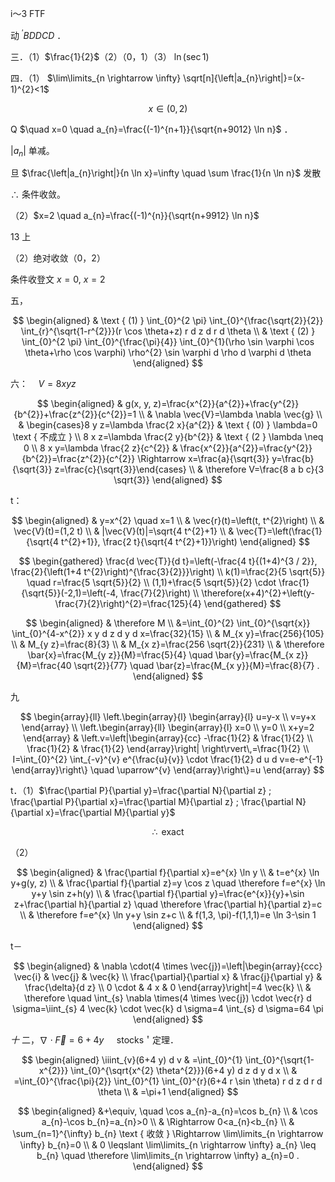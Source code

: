 i～3 FTF

动 ${ }^{\prime} B D D C D$ ．

三．（1）$\frac{1}{2}$（2）（0，1）（3） $\ln (\sec 1)$

四．（1） $\lim\limits_{n \rightarrow \infty} \sqrt[n]{\left|a_{n}\right|}=(x-1)^{2}<1$

$$
x \in(0,2)
$$

Q $\quad x=0 \quad a_{n}=\frac{(-1)^{n+1}}{\sqrt{n+9012} \ln n}$ ．

$\left|a_{n}\right|$ 单减。

旦 $\frac{\left|a_{n}\right|}{n \ln x}=\infty \quad \sum \frac{1}{n \ln n}$ 发散

$\therefore$ 条件收敛。

（2）$x=2 \quad a_{n}=\frac{(-1)^{n}}{\sqrt{n+9912} \ln n}$

13 上

（2）绝对收敛（0，2）

条件收登文 $x=0, ~ x=2$

五，

$$
\begin{aligned}
& \text { (1) } \int_{0}^{2 \pi} \int_{0}^{\frac{\sqrt{2}}{2}} \int_{r}^{\sqrt{1-r^{2}}}(r \cos \theta+z) r d z d r d \theta \\
& \text { (2) } \int_{0}^{2 \pi} \int_{0}^{\frac{\pi}{4}} \int_{0}^{1}(\rho \sin \varphi \cos \theta+\rho \cos \varphi) \rho^{2} \sin \varphi d \rho d \varphi d \theta
\end{aligned}
$$

六：$\quad V=8 x y z$

$$
\begin{aligned}
& g(x, y, z)=\frac{x^{2}}{a^{2}}+\frac{y^{2}}{b^{2}}+\frac{z^{2}}{c^{2}}=1 \\
& \nabla \vec{V}=\lambda \nabla \vec{g} \\
& \begin{cases}8 y z=\lambda \frac{2 x}{a^{2}} & \text { (0) } \lambda=0 \text { 不成立 } \\
8 x z=\lambda \frac{2 y}{b^{2}} & \text { (2 } \lambda \neq 0 \\
8 x y=\lambda \frac{2 z}{c^{2}} & \frac{x^{2}}{a^{2}}=\frac{y^{2}}{b^{2}}=\frac{z^{2}}{c^{2}} \Rightarrow x=\frac{a}{\sqrt{3}} y=\frac{b}{\sqrt{3}} z=\frac{c}{\sqrt{3}}\end{cases} \\
& \therefore V=\frac{8 a b c}{3 \sqrt{3}}
\end{aligned}
$$

t：

$$
\begin{aligned}
& y=x^{2} \quad x=1 \\
& \vec{r}(t)=\left(t, t^{2}\right) \\
& \vec{V}(t)=(1,2 t) \\
& |\vec{V}(t)|=\sqrt{4 t^{2}+1} \\
& \vec{T}=\left(\frac{1}{\sqrt{4 t^{2}+1}}, \frac{2 t}{\sqrt{4 t^{2}+1}}\right)
\end{aligned}
$$

$$
\begin{gathered}
\frac{d \vec{T}}{d t}=\left(-\frac{4 t}{(1+4)^{3 / 2}}, \frac{2}{\left(1+4 t^{2}\right)^{\frac{3}{2}}}\right) \\
k(1)=\frac{2}{5 \sqrt{5}} \quad r=\frac{5 \sqrt{5}}{2} \\
(1,1)+\frac{5 \sqrt{5}}{2} \cdot \frac{1}{\sqrt{5}}(-2,1)=\left(-4, \frac{7}{2}\right) \\
\therefore(x+4)^{2}+\left(y-\frac{7}{2}\right)^{2}=\frac{125}{4}
\end{gathered}
$$

$$
\begin{aligned}
& \therefore M \\
&=\int_{0}^{2} \int_{0}^{\sqrt{x}} \int_{0}^{4-x^{2}} x y d z d y d x=\frac{32}{15} \\
& M_{x y}=\frac{256}{105} \\
& M_{y z}=\frac{8}{3} \\
& M_{x z}=\frac{256 \sqrt{2}}{231} \\
& \therefore \bar{x}=\frac{M_{y z}}{M}=\frac{5}{4} \quad \bar{y}=\frac{M_{x z}}{M}=\frac{40 \sqrt{2}}{77} \quad \bar{z}=\frac{M_{x y}}{M}=\frac{8}{7} .
\end{aligned}
$$

九

$$
\begin{array}{ll}
\left.\begin{array}{l}
\begin{array}{l}
u=y-x \\
v=y+x
\end{array} \\
\left.\begin{array}{ll}
\begin{array}{l}
x=0 \\
y=0 \\
x+y=2
\end{array} & \left.v=\left|\begin{array}{cc}
-\frac{1}{2} & \frac{1}{2} \\
\frac{1}{2} & \frac{1}{2}
\end{array}\right| \right\rvert\,=\frac{1}{2} \\
I=\int_{0}^{2} \int_{-v}^{v} e^{\frac{u}{v}} \cdot \frac{1}{2} d u d v=e-e^{-1}
\end{array}\right\} \quad \uparrow^{v}
\end{array}\right\}=u
\end{array}
$$

t．（1）$\frac{\partial P}{\partial y}=\frac{\partial N}{\partial z} ; \frac{\partial P}{\partial x}=\frac{\partial M}{\partial z} ; \frac{\partial N}{\partial x}=\frac{\partial M}{\partial y}$

$$
\therefore \text { exact }
$$

（2）

$$
\begin{aligned}
& \frac{\partial f}{\partial x}=e^{x} \ln y \\
& t=e^{x} \ln y+g(y, z) \\
& \frac{\partial f}{\partial z}=y \cos z \quad \therefore f=e^{x} \ln y+y \sin z+h(y) \\
& \frac{\partial f}{\partial y}=\frac{e^{x}}{y}+\sin z+\frac{\partial h}{\partial z} \quad \therefore \frac{\partial h}{\partial z}=c \\
& \therefore f=e^{x} \ln y+y \sin z+c \\
& f(1,3, \pi)-f(1,1,1)=e \ln 3-\sin 1
\end{aligned}
$$

t－

$$
\begin{aligned}
& \nabla \cdot(4 \times \vec{j})=\left|\begin{array}{ccc}
\vec{i} & \vec{j} & \vec{k} \\
\frac{\partial}{\partial x} & \frac{j}{\partial y} & \frac{\delta}{d z} \\
0 \cdot & 4 x & 0
\end{array}\right|=4 \vec{k} \\
& \therefore \quad \int_{s} \nabla \times(4 \times \vec{j}) \cdot \vec{r} d \sigma=\iint_{s} 4 \vec{k} \cdot \vec{k} d \sigma=4 \int_{s} d \sigma=64 \pi
\end{aligned}
$$

$十$ 二，$\nabla \cdot \vec{F}=6+4 y \quad$ stocks＇定理．

$$
\begin{aligned}
\iiint_{v}(6+4 y) d v & =\int_{0}^{1} \int_{0}^{\sqrt{1-x^{2}}} \int_{0}^{\sqrt{x^{2} \theta^{2}}}(6+4 y) d z d y d x \\
& =\int_{0}^{\frac{\pi}{2}} \int_{0}^{1} \int_{0}^{r}(6+4 r \sin \theta) r d z d r d \theta \\
& =\pi+1
\end{aligned}
$$

$$
\begin{aligned}
&+\equiv, \quad \cos a_{n}-a_{n}=\cos b_{n} \\
& \cos a_{n}-\cos b_{n}=a_{n}>0 \\
& \Rightarrow 0<a_{n}<b_{n} \\
& \sum_{n=1}^{\infty} b_{n} \text { 收敛 } \Rightarrow \lim\limits_{n \rightarrow \infty} b_{n}=0 \\
& 0 \leqslant \lim\limits_{n \rightarrow \infty} a_{n} \leq b_{n} \quad \therefore \lim\limits_{n \rightarrow \infty} a_{n}=0 .
\end{aligned}
$$

